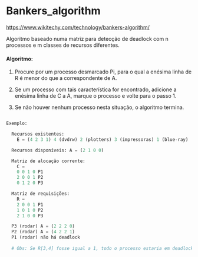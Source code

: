 # Bankers_algorithm

https://www.wikitechy.com/technology/bankers-algorithm/

Algoritmo baseado numa matriz para detecção de deadlock com n processos 
e m classes de recursos diferentes.

#### Algoritmo:

1. Procure por um processo desmarcado Pi, para o qual a enésima linha de R é menor do que a correspondente de A.

2. Se um processo com tais característica for encontrado, adicione a enésima linha de C a A, marque o processo e volte para o 
passo 1.

3. Se não houver nenhum processo nesta situação, o algoritmo termina.
  
```python

Exemplo:

  Recursos existentes:
    E = (4 2 3 1) 4 (dvdrw) 2 (plotters) 3 (impressoras) 1 (blue-ray)

  Recursos disponíveis: A = (2 1 0 0)

  Matriz de alocação corrente:
    C =
    0 0 1 0 P1
    2 0 0 1 P2
    0 1 2 0 P3

  Matriz de requisições:
    R =
    2 0 0 1 P1
    1 0 1 0 P2
    2 1 0 0 P3

  P3 (rodar) A = (2 2 2 0)
  P2 (rodar) A = (4 2 2 1)
  P1 (rodar) não há deadlock
  
  # Obs: Se R[3,4] fosse igual a 1, todo o processo estaria em deadlock.
  
```
